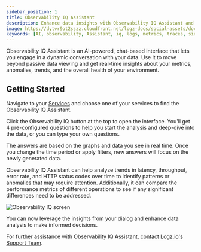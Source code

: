 ```yaml
---
sidebar_position: 1
title: Observability IQ Assistant
description: Enhance data insights with Observability IQ Assistant and get AI-powered analysis of your data.
image: https://dytvr9ot2sszz.cloudfront.net/logz-docs/social-assets/docs-social.jpg
keywords: [AI, observability, Assistant, iq, logs, metrics, traces, siem, insights, analysis, services, logz.io]
---
```


Observability IQ Assistant is an AI-powered, chat-based interface that lets you engage in a dynamic conversation with your data. Use it to move beyond passive data viewing and get real-time insights about your metrics, anomalies, trends, and the overall health of your environment.

<h2 id="start"> Getting Started </h2> 

Navigate to your  [Services](https://app.logz.io/#/dashboard/spm/services/table) and choose one of your services to find the Observability IQ Assistant.

Click the Observability IQ button at the top to open the interface. You'll get 4 pre-configured questions to help you start the analysis and deep-dive into the data, or you can type your own questions.

The answers are based on the graphs and data you see in real time. Once you change the time period or apply filters, new answers will focus on the newly generated data.

Observability IQ Assistant can help analyze trends in latency, throughput, error rate, and HTTP status codes over time to identify patterns or anomalies that may require attention. Additionally, it can compare the performance metrics of different operations to see if any significant differences need to be addressed.

![Observability IQ screen](https://dytvr9ot2sszz.cloudfront.net/logz-docs/services/observabilityiq-mar27.png)

You can now leverage the insights from your dialog and enhance data analysis to make informed decisions.

For further assistance with Observability IQ Assistant, [contact Logz.io's Support Team](mailto:help@logz.io).
